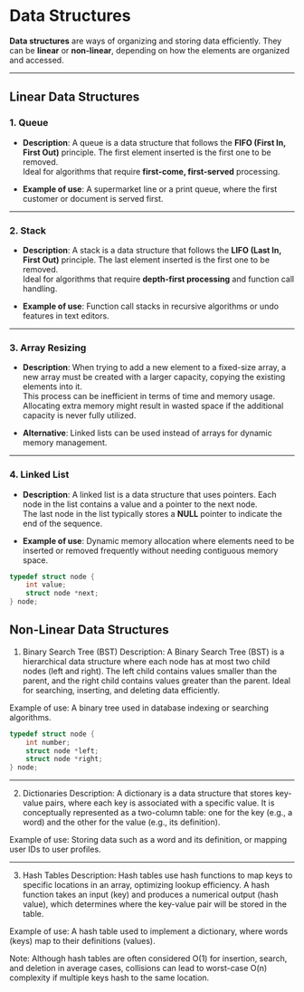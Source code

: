 # Data Structures

**Data structures** are ways of organizing and storing data efficiently. They can be **linear** or **non-linear**, depending on how the elements are organized and accessed.

---

## Linear Data Structures

### 1. **Queue**
- **Description**: A queue is a data structure that follows the **FIFO (First In, First Out)** principle. The first element inserted is the first one to be removed.  
  Ideal for algorithms that require **first-come, first-served** processing.

- **Example of use**: A supermarket line or a print queue, where the first customer or document is served first.

---

### 2. **Stack**
- **Description**: A stack is a data structure that follows the **LIFO (Last In, First Out)** principle. The last element inserted is the first one to be removed.  
  Ideal for algorithms that require **depth-first processing** and function call handling.

- **Example of use**: Function call stacks in recursive algorithms or undo features in text editors.

---

### 3. **Array Resizing**
- **Description**: When trying to add a new element to a fixed-size array, a new array must be created with a larger capacity, copying the existing elements into it.  
  This process can be inefficient in terms of time and memory usage. Allocating extra memory might result in wasted space if the additional capacity is never fully utilized.

- **Alternative**: Linked lists can be used instead of arrays for dynamic memory management.

---

### 4. **Linked List**
- **Description**: A linked list is a data structure that uses pointers. Each node in the list contains a value and a pointer to the next node.  
  The last node in the list typically stores a **NULL** pointer to indicate the end of the sequence.

- **Example of use**: Dynamic memory allocation where elements need to be inserted or removed frequently without needing contiguous memory space.

```c
typedef struct node {
    int value;
    struct node *next;
} node;
```

## Non-Linear Data Structures

1. Binary Search Tree (BST)
Description: A Binary Search Tree (BST) is a hierarchical data structure where each node has at most two child nodes (left and right). The left child contains values smaller than the parent, and the right child contains values greater than the parent.
Ideal for searching, inserting, and deleting data efficiently.

Example of use: A binary tree used in database indexing or searching algorithms.

```c
typedef struct node {
    int number;
    struct node *left;
    struct node *right;
} node;
```
---

2. Dictionaries
Description: A dictionary is a data structure that stores key-value pairs, where each key is associated with a specific value.
It is conceptually represented as a two-column table: one for the key (e.g., a word) and the other for the value (e.g., its definition).

Example of use: Storing data such as a word and its definition, or mapping user IDs to user profiles.

---

3. Hash Tables
Description: Hash tables use hash functions to map keys to specific locations in an array, optimizing lookup efficiency.
A hash function takes an input (key) and produces a numerical output (hash value), which determines where the key-value pair will be stored in the table.

Example of use: A hash table used to implement a dictionary, where words (keys) map to their definitions (values).

Note: Although hash tables are often considered O(1) for insertion, search, and deletion in average cases, collisions can lead to worst-case O(n) complexity if multiple keys hash to the same location.









